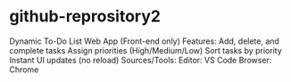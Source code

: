 # github-reprository2
 Dynamic To-Do List Web App (Front-end only)
 Features:
Add, delete, and complete tasks
Assign priorities (High/Medium/Low)
Sort tasks by priority
Instant UI updates (no reload)
Sources/Tools:
Editor: VS Code
Browser: Chrome
